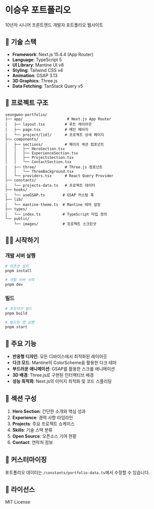 # 이승우 포트폴리오

10년차 시니어 프론트엔드 개발자 포트폴리오 웹사이트

## 🚀 기술 스택

- **Framework**: Next.js 15.4.4 (App Router)
- **Language**: TypeScript 5
- **UI Library**: Mantine UI v8
- **Styling**: Tailwind CSS v4
- **Animation**: GSAP 3.13
- **3D Graphics**: Three.js
- **Data Fetching**: TanStack Query v5

## 📁 프로젝트 구조

```
seungwoo-portfolio/
├── app/                    # Next.js App Router
│   ├── layout.tsx         # 루트 레이아웃
│   ├── page.tsx           # 메인 페이지
│   └── project/[id]/      # 프로젝트 상세 페이지
├── components/            
│   ├── sections/          # 페이지 섹션 컴포넌트
│   │   ├── HeroSection.tsx
│   │   ├── ExperienceSection.tsx
│   │   ├── ProjectsSection.tsx
│   │   └── ContactSection.tsx
│   ├── three/             # Three.js 컴포넌트
│   │   └── ThreeBackground.tsx
│   └── providers.tsx      # React Query Provider
├── constants/             
│   └── projects-data.ts   # 프로젝트 데이터
├── hooks/                 
│   └── useGSAP.ts        # GSAP 커스텀 훅
├── lib/                   
│   └── mantine-theme.ts  # Mantine 테마 설정
├── types/                 
│   └── index.ts          # TypeScript 타입 정의
└── public/               
    └── images/           # 프로젝트 스크린샷
```

## 🏃‍♂️ 시작하기

### 개발 서버 실행

```bash
# 의존성 설치
pnpm install

# 개발 서버 시작
pnpm dev
```

### 빌드

```bash
# 프로덕션 빌드
pnpm build

# 빌드된 앱 실행
pnpm start
```

## 🎨 주요 기능

- **반응형 디자인**: 모든 디바이스에서 최적화된 레이아웃
- **다크 모드**: Mantine의 ColorScheme을 활용한 다크 테마
- **부드러운 애니메이션**: GSAP를 활용한 스크롤 애니메이션
- **3D 배경**: Three.js로 구현된 인터랙티브 배경
- **성능 최적화**: Next.js의 이미지 최적화 및 코드 스플리팅

## 📝 섹션 구성

1. **Hero Section**: 간단한 소개와 핵심 성과
2. **Experience**: 경력 사항 타임라인
3. **Projects**: 주요 프로젝트 쇼케이스
4. **Skills**: 기술 스택 분류
5. **Open Source**: 오픈소스 기여 현황
6. **Contact**: 연락처 정보

## 🔧 커스터마이징

포트폴리오 데이터는 `/constants/portfolio-data.ts`에서 수정할 수 있습니다.

## 📄 라이선스

MIT License